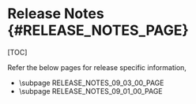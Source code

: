 # Release Notes {#RELEASE_NOTES_PAGE}

[TOC]

Refer the below pages for release specific information,

- \subpage RELEASE_NOTES_09_03_00_PAGE
- \subpage RELEASE_NOTES_09_01_00_PAGE
